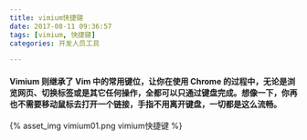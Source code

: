 ```yaml
---
title: vimium快捷键
date: 2017-08-11 09:36:57
tags: [vimium, 快捷键]
categories: 开发人员工具

---
```


#### Vimium 则继承了 Vim 中的常用键位，让你在使用 Chrome 的过程中，无论是浏览网页、切换标签或是其它任何操作，全都可以只通过键盘完成。想像一下，你再也不需要移动鼠标去打开一个链接，手指不用离开键盘，一切都是这么流畅。
<!-- more -->

{% asset_img vimium01.png vimium快捷键 %}
